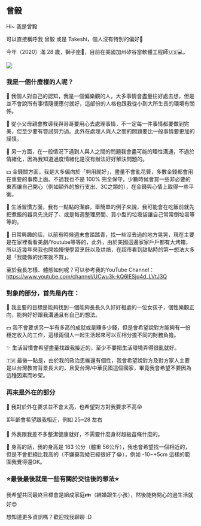 曾毅
---

Hi~ 我是曾毅

可以直接稱呼我 曾毅 或是 Takeshi，個人沒有特別的偏好🤔

今年（2020）滿 28 歲，獅子座🦁，目前在美國加州矽谷當軟體工程師🇺🇸💻。

![](https://i.imgur.com/RI8hrdQ.jpg)

### 我是一個什麼樣的人呢？

💠 我個人對自己的認知，我是一個偏樂觀的人，大多事情會盡量往好處去想，但是並不會說所有事情隨便應付就好，這部份的人格也跟我從小到大所生長的環境有關係。

💠 從小父母親會教導我與哥哥要用心去處理事情，不一定每一件事情都要做到完美，但至少要有嘗試努力過。此外在處理人與人之間的問題要比一般事情要更加的謹慎。

💠 另一方面，在一般情況下遇到人與人之間的問題我會盡可能的理性溝通，不過於情緒化，因為我知道過度情緒化是沒有辦法好好解決問題的。

💵 金錢關方面，我是大多偏向於「夠用就好」，盡量不會亂花費，多數金錢都會用在重要的事務上面。不過我也不是 100% 完全保守，少數時候會買一些非必要的東西讓自己開心（例如額外的旅行支出、3C之類的），在金錢與心情上取得一些平衡。

🧹 生活習慣方面，我有一點點的潔癖，舉簡單的例子來說，我可能會在吃飯前就先把煮飯的器具先洗好了、或是每週整理房間、買小型的垃圾袋讓自己常常倒垃圾等等的。

🥮 日常興趣的話，以前有時候週末會踏踏青，找一些沒去過的地方晃晃，現在主要是在家裡看看美劇/Youtube等等的，此外，由於美國這邊家家戶戶都有大烤箱，所以近幾年來我也開始慢慢學習烹飪以及烘焙，在超市看到甜點時的第一想法大多是「我能做的出來就不買」。

至於我長怎樣、體態如何呢？可以參考我的YouTube Channel：https://www.youtube.com/channel/UCwu3k-kQ6IESjq4d_LVtJ3Q

### 對象的部分，首先是內在：

👧 我主要的目標是能夠找到一個能夠長長久久好好相處的一位女孩子，個性樂觀正向，能夠好好跟我溝通且有自己的想法。

💵 我不會要求另一半有多高的成就或是賺多少錢，但是會希望說對方能夠有一份穩定收入的工作，這樣兩個人一起生活起來可以互相分擔不同的財務負擔。

✨ 生活習慣會希望盡量找跟我接近的，至少不要把生活環境弄得很亂就好。

🇹🇼 最後一點是，由於我的政治思維還有個性，我會希望說對方及對方家人主要是以台灣教育背景長大的，且愛台灣/中華民國這個國家，畢竟我會希望不要因為這種因素而吵架。

### 再來是外在的部分

💯 我對於外在要求並不會太高，也希望對方對我要求不高😝

⏳年齡會希望跟我相近，例如 25~28 左右

💠 外表跟我差不多整潔健康就好，不需要什麼身材超級苗條什麼的。

📏 身高的話，我的身高是 163 公分（體重 56公斤），我也會希望找一個相近的，但是不會拒絕比我高的（不嫌棄我矮已經很好了😂），例如 -10~+5cm 這樣的範圍我覺得還OK。

### ⭐最後最後就是一些有關於交往後的想法⭐

我希望共同最終目標會是組成家庭👪（結婚跟生小孩），然後能夠開心的過生活就好😊

想知道更多資訊嗎？歡迎找我聊聊 :D

